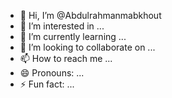 - 👋 Hi, I’m @Abdulrahmanmabkhout
- 👀 I’m interested in ...
- 🌱 I’m currently learning ...
- 💞️ I’m looking to collaborate on ...
- 📫 How to reach me ...
- 😄 Pronouns: ...
- ⚡ Fun fact: ...

<!---
Abdulrahmanmabkhout/Abdulrahmanmabkhout is a ✨ special ✨ repository because its `README.md` (this file) appears on your GitHub profile.
You can click the Preview link to take a look at your changes.
--->

